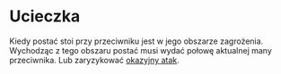# Ucieczka

Kiedy postać stoi przy przeciwniku jest w jego obszarze zagrożenia.
Wychodząc z tego obszaru postać musi wydać połowę aktualnej many przeciwnika. Lub zaryzykować [okazyjny atak](docs/.md).

